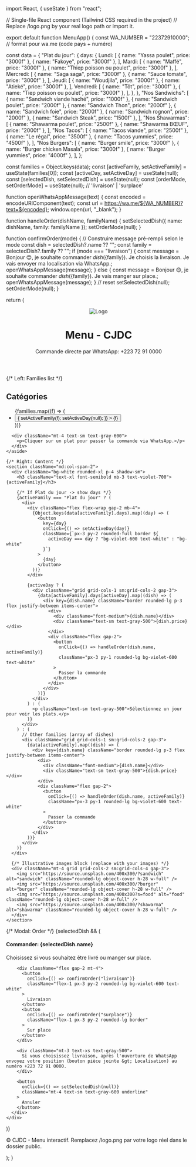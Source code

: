 import React, { useState } from "react";

// Single-file React component (Tailwind CSS required in the project) // Replace /logo.png by your real logo path or import it.

export default function MenuApp() { const WA_NUMBER = "22372910000"; // format pour wa.me (code pays + numéro)

const data = { "Plat du jour": { days: { Lundi: [ { name: "Yassa poulet", price: "3000f" }, { name: "Fakoye", price: "3000f" }, ], Mardi: [ { name: "Maffé", price: "3000f" }, { name: "Thiep poisson ou poulet", price: "3000f" }, ], Mercredi: [ { name: "Saga saga", price: "3000f" }, { name: "Sauce tomate", price: "3000f" }, ], Jeudi: [ { name: "Woudjila", price: "3000f" }, { name: "Atieké", price: "3000f" }, ], Vendredi: [ { name: "Tôt", price: "3000f" }, { name: "Tiep poisson ou poulet", price: "3000f" }, ], }, }, "Nos Sandwichs": [ { name: "Sandwich viande haché", price: "1000f" }, { name: "Sandwich poulet", price: "2000f" }, { name: "Sandwich Thon", price: "2000f" }, { name: "Sandwich foie", price: "2000f" }, { name: "Sandwich rognon", price: "2000f" }, { name: "Sandwich Steak", price: "1500f" }, ], "Nos Shawarmas": [ { name: "Shawarma poulet", price: "2500f" }, { name: "Shawarma BŒUF", price: "2000f" }, ], "Nos Tacos": [ { name: "Tacos viande", price: "2500f" }, { name: "Le régal", price: "3500f" }, { name: "Tacos yummies", price: "4500f" }, ], "Nos Burgers": [ { name: "Burger smile", price: "3000f" }, { name: "Burger chicken Masala", price: "3000f" }, { name: "Burger yummies", price: "4000f" }, ], };

const families = Object.keys(data); const [activeFamily, setActiveFamily] = useState(families[0]); const [activeDay, setActiveDay] = useState(null); const [selectedDish, setSelectedDish] = useState(null); const [orderMode, setOrderMode] = useState(null); // 'livraison' | 'surplace'

function openWhatsAppMessage(text) { const encoded = encodeURIComponent(text); const url = https://wa.me/${WA_NUMBER}?text=${encoded}; window.open(url, "_blank"); }

function handleOrder(dishName, familyName) { setSelectedDish({ name: dishName, family: familyName }); setOrderMode(null); }

function confirmOrder(mode) { // Construire message pré-rempli selon le mode const dish = selectedDish?.name ?? ""; const family = selectedDish?.family ?? ""; if (mode === "livraison") { const message = Bonjour 😊, je souhaite commander ${dish} (${family}). Je choisis la livraison. Je vais envoyer ma localisation via WhatsApp.; openWhatsAppMessage(message); } else { const message = Bonjour 😊, je souhaite commander ${dish} (${family}). Je vais manger sur place.; openWhatsAppMessage(message); } // reset setSelectedDish(null); setOrderMode(null); }

return ( <div className="min-h-screen bg-white text-gray-800 p-4 sm:p-8"> <header className="max-w-4xl mx-auto flex items-center gap-4"> <img src="/logo.png" alt="Logo" className="w-24 h-24 object-contain" /> <div> <h1 className="text-2xl font-bold text-violet-600">Menu - CJDC</h1> <p className="text-sm text-gray-500">Commande directe par WhatsApp: +223 72 91 0000</p> </div> </header>

<main className="max-w-4xl mx-auto mt-6 grid grid-cols-1 md:grid-cols-3 gap-6">
    {/* Left: Families list */}
    <aside className="md:col-span-1">
      <div className="bg-violet-50 border border-violet-100 rounded-xl p-4">
        <h2 className="font-semibold mb-3 text-violet-700">Catégories</h2>
        <ul className="space-y-2">
          {families.map((f) => (
            <li key={f}>
              <button
                className={`w-full text-left px-3 py-2 rounded-lg transition-shadow ${
                  activeFamily === f ? "bg-violet-600 text-white" : "bg-white shadow-sm"
                }`}
                onClick={() => {
                  setActiveFamily(f);
                  setActiveDay(null);
                }}
              >
                {f}
              </button>
            </li>
          ))}
        </ul>
      </div>

      <div className="mt-4 text-sm text-gray-600">
        <p>Cliquer sur un plat pour passer la commande via WhatsApp.</p>
      </div>
    </aside>

    {/* Right: Content */}
    <section className="md:col-span-2">
      <div className="bg-white rounded-xl p-4 shadow-sm">
        <h3 className="text-xl font-semibold mb-3 text-violet-700">{activeFamily}</h3>

        {/* If Plat du jour -> show days */}
        {activeFamily === "Plat du jour" ? (
          <div>
            <div className="flex flex-wrap gap-2 mb-4">
              {Object.keys(data[activeFamily].days).map((day) => (
                <button
                  key={day}
                  onClick={() => setActiveDay(day)}
                  className={`px-3 py-2 rounded-full border ${
                    activeDay === day ? "bg-violet-600 text-white" : "bg-white"
                  }`}
                >
                  {day}
                </button>
              ))}
            </div>

            {activeDay ? (
              <div className="grid grid-cols-1 sm:grid-cols-2 gap-3">
                {data[activeFamily].days[activeDay].map((dish) => (
                  <div key={dish.name} className="border rounded-lg p-3 flex justify-between items-center">
                    <div>
                      <div className="font-medium">{dish.name}</div>
                      <div className="text-sm text-gray-500">{dish.price}</div>
                    </div>
                    <div className="flex gap-2">
                      <button
                        onClick={() => handleOrder(dish.name, activeFamily)}
                        className="px-3 py-1 rounded-lg bg-violet-600 text-white"
                      >
                        Passer la commande
                      </button>
                    </div>
                  </div>
                ))}
              </div>
            ) : (
              <p className="text-sm text-gray-500">Sélectionnez un jour pour voir les plats.</p>
            )}
          </div>
        ) : (
          // Other families (array of dishes)
          <div className="grid grid-cols-1 sm:grid-cols-2 gap-3">
            {data[activeFamily].map((dish) => (
              <div key={dish.name} className="border rounded-lg p-3 flex justify-between items-center">
                <div>
                  <div className="font-medium">{dish.name}</div>
                  <div className="text-sm text-gray-500">{dish.price}</div>
                </div>
                <div className="flex gap-2">
                  <button
                    onClick={() => handleOrder(dish.name, activeFamily)}
                    className="px-3 py-1 rounded-lg bg-violet-600 text-white"
                  >
                    Passer la commande
                  </button>
                </div>
              </div>
            ))}
          </div>
        )}
      </div>

      {/* Illustrative images block (replace with your images) */}
      <div className="mt-4 grid grid-cols-2 sm:grid-cols-4 gap-3">
        <img src="https://source.unsplash.com/400x300/?sandwich" alt="sandwich" className="rounded-lg object-cover h-28 w-full" />
        <img src="https://source.unsplash.com/400x300/?burger" alt="burger" className="rounded-lg object-cover h-28 w-full" />
        <img src="https://source.unsplash.com/400x300?s=food" alt="food" className="rounded-lg object-cover h-28 w-full" />
        <img src="https://source.unsplash.com/400x300/?shawarma" alt="shawarma" className="rounded-lg object-cover h-28 w-full" />
      </div>
    </section>
  </main>

  {/* Modal: Order */}
  {selectedDish && (
    <div className="fixed inset-0 bg-black/40 flex items-center justify-center p-4">
      <div className="bg-white rounded-xl max-w-md w-full p-4">
        <h4 className="font-semibold text-lg">Commander: {selectedDish.name}</h4>
        <p className="text-sm text-gray-600 mt-2">Choisissez si vous souhaitez être livré ou manger sur place.</p>

        <div className="flex gap-2 mt-4">
          <button
            onClick={() => confirmOrder("livraison")}
            className="flex-1 px-3 py-2 rounded-lg bg-violet-600 text-white"
          >
            Livraison
          </button>
          <button
            onClick={() => confirmOrder("surplace")}
            className="flex-1 px-3 py-2 rounded-lg border"
          >
            Sur place
          </button>
        </div>

        <div className="mt-3 text-xs text-gray-500">
          Si vous choisissez livraison, après l'ouverture de WhatsApp envoyez votre position (bouton pièce jointe &gt; Localisation) au numéro +223 72 91 0000.
        </div>

        <button
          onClick={() => setSelectedDish(null)}
          className="mt-4 text-sm text-gray-600 underline"
        >
          Annuler
        </button>
      </div>
    </div>
  )}

  <footer className="max-w-4xl mx-auto mt-8 text-center text-gray-500 text-sm">
    <p>© CJDC - Menu interactif. Remplacez /logo.png par votre logo réel dans le dossier public.</p>
  </footer>
</div>

); }

